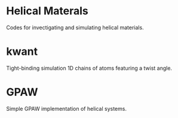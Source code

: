 # Helical Materals
Codes for invectigating and simulating helical materials. 

# kwant
Tight-binding simulation 1D chains of atoms featuring a twist angle. 

# GPAW
Simple GPAW implementation of helical systems. 
